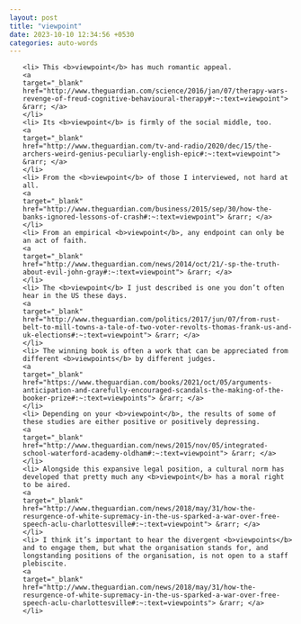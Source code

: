 ```yaml
---
layout: post
title: "viewpoint"
date: 2023-10-10 12:34:56 +0530
categories: auto-words
---
```

<ol>

    <li> This <b>viewpoint</b> has much romantic appeal.
    <a 
    target="_blank" 
    href="http://www.theguardian.com/science/2016/jan/07/therapy-wars-revenge-of-freud-cognitive-behavioural-therapy#:~:text=viewpoint"> &rarr; </a>
    </li>
    <li> Its <b>viewpoint</b> is firmly of the social middle, too.
    <a 
    target="_blank" 
    href="http://www.theguardian.com/tv-and-radio/2020/dec/15/the-archers-weird-genius-peculiarly-english-epic#:~:text=viewpoint"> &rarr; </a>
    </li>
    <li> From the <b>viewpoint</b> of those I interviewed, not hard at all.
    <a 
    target="_blank" 
    href="http://www.theguardian.com/business/2015/sep/30/how-the-banks-ignored-lessons-of-crash#:~:text=viewpoint"> &rarr; </a>
    </li>
    <li> From an empirical <b>viewpoint</b>, any endpoint can only be an act of faith.
    <a 
    target="_blank" 
    href="http://www.theguardian.com/news/2014/oct/21/-sp-the-truth-about-evil-john-gray#:~:text=viewpoint"> &rarr; </a>
    </li>
    <li> The <b>viewpoint</b> I just described is one you don’t often hear in the US these days.
    <a 
    target="_blank" 
    href="http://www.theguardian.com/politics/2017/jun/07/from-rust-belt-to-mill-towns-a-tale-of-two-voter-revolts-thomas-frank-us-and-uk-elections#:~:text=viewpoint"> &rarr; </a>
    </li>
    <li> The winning book is often a work that can be appreciated from different <b>viewpoints</b> by different judges.
    <a 
    target="_blank" 
    href="https://www.theguardian.com/books/2021/oct/05/arguments-anticipation-and-carefully-encouraged-scandals-the-making-of-the-booker-prize#:~:text=viewpoints"> &rarr; </a>
    </li>
    <li> Depending on your <b>viewpoint</b>, the results of some of these studies are either positive or positively depressing.
    <a 
    target="_blank" 
    href="http://www.theguardian.com/news/2015/nov/05/integrated-school-waterford-academy-oldham#:~:text=viewpoint"> &rarr; </a>
    </li>
    <li> Alongside this expansive legal position, a cultural norm has developed that pretty much any <b>viewpoint</b> has a moral right to be aired.
    <a 
    target="_blank" 
    href="http://www.theguardian.com/news/2018/may/31/how-the-resurgence-of-white-supremacy-in-the-us-sparked-a-war-over-free-speech-aclu-charlottesville#:~:text=viewpoint"> &rarr; </a>
    </li>
    <li> I think it’s important to hear the divergent <b>viewpoints</b> and to engage them, but what the organisation stands for, and longstanding positions of the organisation, is not open to a staff plebiscite.
    <a 
    target="_blank" 
    href="http://www.theguardian.com/news/2018/may/31/how-the-resurgence-of-white-supremacy-in-the-us-sparked-a-war-over-free-speech-aclu-charlottesville#:~:text=viewpoints"> &rarr; </a>
    </li>